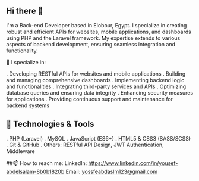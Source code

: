 ## Hi there 👋

I'm a Back-end Developer based in Elobour, Egypt. I specialize in creating robust and efficient APIs for websites, mobile applications, and dashboards using PHP and the Laravel framework. My expertise extends to various aspects of backend development, ensuring seamless integration and functionality.

🚀 I specialize in:

. Developing RESTful APIs for websites and mobile applications
. Building and managing comprehensive dashboards
. Implementing backend logic and functionalities
. Integrating third-party services and APIs
. Optimizing database queries and ensuring data integrity
. Enhancing security measures for applications
. Providing continuous support and maintenance for backend systems


## 🔧 Technologies & Tools
. PHP (Laravel)
. MySQL
. JavaScript (ES6+)
. HTML5 & CSS3 (SASS/SCSS)
. Git & GitHub
. Others: RESTful API Design, JWT Authentication, Middleware

##📫 How to reach me:
LinkedIn: https://www.linkedin.com/in/yousef-abdelsalam-8b0b1820b
Email: yossfeabdaslm123@gmail.com

<!--
**3absy1/3absy1** is a ✨ _special_ ✨ repository because its `README.md` (this file) appears on your GitHub profile.

Here are some ideas to get you started:

- 🔭 I’m currently working on ...
- 🌱 I’m currently learning ...
- 👯 I’m looking to collaborate on ...
- 🤔 I’m looking for help with ...
- 💬 Ask me about ...
- 📫 How to reach me: ...
- 😄 Pronouns: ...
- ⚡ Fun fact: ...
-->
